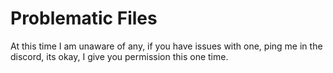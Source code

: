 # Problematic Files

At this time I am unaware of any, if you have issues with one, ping me in the discord, its okay, I give you permission this one time.